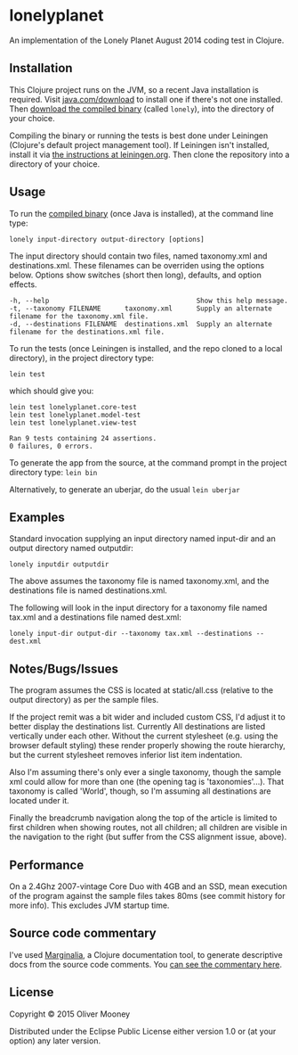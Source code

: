 # lonelyplanet

An implementation of the Lonely Planet August 2014 coding test in Clojure.

## Installation

This Clojure project runs on the JVM, so a recent Java installation is required. Visit [java.com/download](https://java.com/en/download/) 
to install one if there's not one installed. Then [download the compiled binary](https://github.com/OliverM/lonelyplanet/releases/download/1.0/lonely) 
(called `lonely`), into the directory of your choice.

Compiling the binary or running the tests is best done under Leiningen (Clojure's default project management tool). 
If Leiningen isn't installed, install it via [the instructions at leiningen.org](http://leiningen.org/). Then clone the
repository into a directory of your choice. 

## Usage

To run the [compiled binary](https://github.com/OliverM/lonelyplanet/releases/download/1.0/lonely) (once Java is installed), 
at the command line type: 

    lonely input-directory output-directory [options]

The input directory should contain two files, named taxonomy.xml and destinations.xml.
These filenames can be overriden using the options below.
Options show switches (short then long), defaults, and option effects.

    -h, --help                                     Show this help message.
    -t, --taxonomy FILENAME      taxonomy.xml      Supply an alternate filename for the taxonomy.xml file.
    -d, --destinations FILENAME  destinations.xml  Supply an alternate filename for the destinations.xml file.

To run the tests (once Leiningen is installed, and the repo cloned to a local directory), in the project directory type:

    lein test

which should give you:

    lein test lonelyplanet.core-test
    lein test lonelyplanet.model-test
    lein test lonelyplanet.view-test

    Ran 9 tests containing 24 assertions.
    0 failures, 0 errors.

To generate the app from the source, at the command prompt in the project directory type: `lein bin`

Alternatively, to generate an uberjar, do the usual `lein uberjar` 

## Examples

Standard invocation supplying an input directory named input-dir and an output directory named outputdir:

    lonely inputdir outputdir

The above assumes the taxonomy file is named taxonomy.xml, and the destinations file is named destinations.xml.

The following will look in the input directory for a taxonomy file named tax.xml and a destinations file named dest.xml:

    lonely input-dir output-dir --taxonomy tax.xml --destinations --dest.xml

## Notes/Bugs/Issues

The program assumes the CSS is located at static/all.css (relative to the output directory) as per the sample files.

If the project remit was a bit wider and included custom CSS, I'd adjust it to better display the destinations list. 
Currently All destinations are listed vertically under each other. Without the current stylesheet (e.g. using the 
browser default styling) these render properly showing the route hierarchy, but the current stylesheet removes inferior 
list item indentation.

Also I'm assuming there's only ever a single taxonomy, though the sample xml could allow for more than one (the opening 
tag is 'taxonomies'...). That taxonomy is called 'World', though, so I'm assuming all destinations are located under it.

Finally the breadcrumb navigation along the top of the article is limited to first children when showing routes, not 
all children; all children are visible in the navigation to the right (but suffer from the CSS alignment issue, above).

## Performance
On a 2.4Ghz 2007-vintage Core Duo with 4GB and an SSD, mean execution of the program against the sample files takes 80ms 
(see commit history for more info). This excludes JVM startup time.

## Source code commentary
I've used [Marginalia](https://github.com/gdeer81/marginalia), a Clojure documentation tool, to generate descriptive docs from the source code comments. You [can see the commentary here](https://rawgit.com/OliverM/lonelyplanet/master/doc/uberdoc.html).

## License

Copyright © 2015 Oliver Mooney

Distributed under the Eclipse Public License either version 1.0 or (at your option) any later version.
